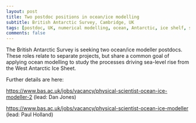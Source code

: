 ```yaml
---
layout: post
title: Two postdoc positions in ocean/ice modelling
subtitle: British Antarctic Survey, Cambridge, UK
tags: [postdoc, UK, numerical modelling, ocean, Antarctic, ice shelf, sea level]
comments: false
---
```



The British Antarctic Survey is seeking two ocean/ice modeller postdocs.  These roles relate to separate projects, but share a common goal of applying ocean modelling to study the processes driving sea-level rise from the West Antarctic Ice Sheet.


Further details are here:

<https://www.bas.ac.uk/jobs/vacancy/physical-scientist-ocean-ice-modeller-2> (lead: Dan Jones)

<https://www.bas.ac.uk/jobs/vacancy/physical-scientist-ocean-ice-modeller> (lead: Paul Holland)
